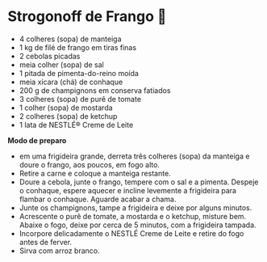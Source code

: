 # Strogonoff de Frango :chicken:

- 4 colheres (sopa) de manteiga
- 1 kg de filé de frango em tiras finas
- 2 cebolas picadas
- meia colher (sopa) de sal
- 1 pitada de pimenta-do-reino moída
- meia xícara (chá) de conhaque
- 200 g de champignons em conserva fatiados
- 3 colheres (sopa) de purê de tomate
- 1 colher (sopa) de mostarda
- 2 colheres (sopa) de ketchup
- 1 lata de NESTLÉ® Creme de Leite

**Modo de preparo**

- em uma frigideira grande, derreta três colheres (sopa) da manteiga e doure o frango, aos poucos, em fogo alto.
- Retire a carne e coloque a manteiga restante.
- Doure a cebola, junte o frango, tempere com o sal e a pimenta. Despeje o conhaque, espere aquecer e incline levemente a frigideira para flambar o conhaque. Aguarde acabar a chama.
- Junte os champignons, tampe a frigideira e deixe por alguns minutos.
- Acrescente o purê de tomate, a mostarda e o ketchup, misture bem. Abaixe o fogo, deixe por cerca de 5 minutos, com a frigideira tampada.
- Incorpore delicadamente o NESTLÉ Creme de Leite e retire do fogo antes de ferver.
- Sirva com arroz branco.